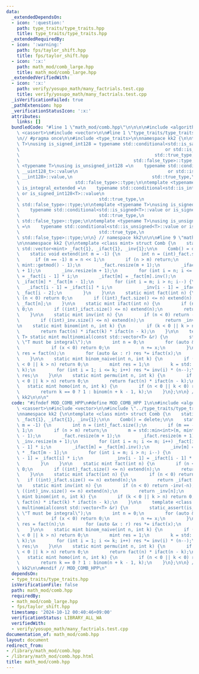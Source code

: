 ```yaml
---
data:
  _extendedDependsOn:
  - icon: ':question:'
    path: type_traits/type_traits.hpp
    title: type_traits/type_traits.hpp
  _extendedRequiredBy:
  - icon: ':warning:'
    path: fps/taylor_shift.hpp
    title: fps/taylor_shift.hpp
  - icon: ':x:'
    path: math_mod/comb_large.hpp
    title: math_mod/comb_large.hpp
  _extendedVerifiedWith:
  - icon: ':x:'
    path: verify/yosupo_math/many_factrials.test.cpp
    title: verify/yosupo_math/many_factrials.test.cpp
  _isVerificationFailed: true
  _pathExtension: hpp
  _verificationStatusIcon: ':x:'
  attributes:
    links: []
  bundledCode: "#line 1 \"math_mod/comb.hpp\"\n\n\n\n#include <algorithm>\n#include\
    \ <cassert>\n#include <vector>\n\n#line 1 \"type_traits/type_traits.hpp\"\n\n\n\
    \n// #pragma once\n\n#include <type_traits>\n\nnamespace kk2 {\n\ntemplate <typename\
    \ T>\nusing is_signed_int128 = typename std::conditional<std::is_same<T, __int128_t>::value\n\
    \                                                       or std::is_same<T, __int128>::value,\n\
    \                                                   std::true_type,\n        \
    \                                           std::false_type>::type;\n\ntemplate\
    \ <typename T>\nusing is_unsigned_int128 =\n    typename std::conditional<std::is_same<T,\
    \ __uint128_t>::value\n                                  or std::is_same<T, unsigned\
    \ __int128>::value,\n                              std::true_type,\n         \
    \                     std::false_type>::type;\n\ntemplate <typename T>\nusing\
    \ is_integral_extended =\n    typename std::conditional<std::is_integral<T>::value\
    \ or is_signed_int128<T>::value\n                                  or is_unsigned_int128<T>::value,\n\
    \                              std::true_type,\n                             \
    \ std::false_type>::type;\n\ntemplate <typename T>\nusing is_signed_extended =\n\
    \    typename std::conditional<std::is_signed<T>::value or is_signed_int128<T>::value,\n\
    \                              std::true_type,\n                             \
    \ std::false_type>::type;\n\ntemplate <typename T>\nusing is_unsigned_extended\
    \ =\n    typename std::conditional<std::is_unsigned<T>::value or is_unsigned_int128<T>::value,\n\
    \                              std::true_type,\n                             \
    \ std::false_type>::type;\n\n} // namespace kk2\n\n\n#line 9 \"math_mod/comb.hpp\"\
    \n\nnamespace kk2 {\n\ntemplate <class mint> struct Comb {\n    static inline\
    \ std::vector<mint> _fact{1}, _ifact{1}, _inv{1};\n\n    Comb() = delete;\n\n\
    \    static void extend(int m = -1) {\n        int n = (int)_fact.size();\n  \
    \      if (m == -1) m = n << 1;\n        if (n > m) return;\n        m = std::min<int>(m,\
    \ mint::getmod() - 1);\n        _fact.resize(m + 1);\n        _ifact.resize(m\
    \ + 1);\n        _inv.resize(m + 1);\n        for (int i = n; i <= m; i++) _fact[i]\
    \ = _fact[i - 1] * i;\n        _ifact[m] = _fact[m].inv();\n        _inv[m] =\
    \ _ifact[m] * _fact[m - 1];\n        for (int i = m; i > n; i--) {\n         \
    \   _ifact[i - 1] = _ifact[i] * i;\n            _inv[i - 1] = _ifact[i - 1] *\
    \ _fact[i - 2];\n        }\n    }\n\n    static mint fact(int n) {\n        if\
    \ (n < 0) return 0;\n        if ((int)_fact.size() <= n) extend(n);\n        return\
    \ _fact[n];\n    }\n\n    static mint ifact(int n) {\n        if (n < 0) return\
    \ 0;\n        if ((int)_ifact.size() <= n) extend(n);\n        return _ifact[n];\n\
    \    }\n\n    static mint inv(int n) {\n        if (n < 0) return -inv(-n);\n\
    \        if ((int)_inv.size() <= n) extend(n);\n        return _inv[n];\n    }\n\
    \n    static mint binom(int n, int k) {\n        if (k < 0 || k > n) return 0;\n\
    \        return fact(n) * ifact(k) * ifact(n - k);\n    }\n\n    template <class\
    \ T> static mint multinomial(const std::vector<T> &r) {\n        static_assert(is_integral_extended<T>::value,\
    \ \"T must be integral\");\n        int n = 0;\n        for (auto &x : r) {\n\
    \            if (x < 0) return 0;\n            n += x;\n        }\n        mint\
    \ res = fact(n);\n        for (auto &x : r) res *= ifact(x);\n        return res;\n\
    \    }\n\n    static mint binom_naive(int n, int k) {\n        if (n < 0 || k\
    \ < 0 || k > n) return 0;\n        mint res = 1;\n        k = std::min(k, n -\
    \ k);\n        for (int i = 1; i <= k; i++) res *= inv(i) * (n--);\n        return\
    \ res;\n    }\n\n    static mint permu(int n, int k) {\n        if (n < 0 || k\
    \ < 0 || k > n) return 0;\n        return fact(n) * ifact(n - k);\n    }\n\n \
    \   static mint homo(int n, int k) {\n        if (n < 0 || k < 0) return 0;\n\
    \        return k == 0 ? 1 : binom(n + k - 1, k);\n    }\n};\n\n} // namespace\
    \ kk2\n\n\n"
  code: "#ifndef MOD_COMB_HPP\n#define MOD_COMB_HPP 1\n\n#include <algorithm>\n#include\
    \ <cassert>\n#include <vector>\n\n#include \"../type_traits/type_traits.hpp\"\n\
    \nnamespace kk2 {\n\ntemplate <class mint> struct Comb {\n    static inline std::vector<mint>\
    \ _fact{1}, _ifact{1}, _inv{1};\n\n    Comb() = delete;\n\n    static void extend(int\
    \ m = -1) {\n        int n = (int)_fact.size();\n        if (m == -1) m = n <<\
    \ 1;\n        if (n > m) return;\n        m = std::min<int>(m, mint::getmod()\
    \ - 1);\n        _fact.resize(m + 1);\n        _ifact.resize(m + 1);\n       \
    \ _inv.resize(m + 1);\n        for (int i = n; i <= m; i++) _fact[i] = _fact[i\
    \ - 1] * i;\n        _ifact[m] = _fact[m].inv();\n        _inv[m] = _ifact[m]\
    \ * _fact[m - 1];\n        for (int i = m; i > n; i--) {\n            _ifact[i\
    \ - 1] = _ifact[i] * i;\n            _inv[i - 1] = _ifact[i - 1] * _fact[i - 2];\n\
    \        }\n    }\n\n    static mint fact(int n) {\n        if (n < 0) return\
    \ 0;\n        if ((int)_fact.size() <= n) extend(n);\n        return _fact[n];\n\
    \    }\n\n    static mint ifact(int n) {\n        if (n < 0) return 0;\n     \
    \   if ((int)_ifact.size() <= n) extend(n);\n        return _ifact[n];\n    }\n\
    \n    static mint inv(int n) {\n        if (n < 0) return -inv(-n);\n        if\
    \ ((int)_inv.size() <= n) extend(n);\n        return _inv[n];\n    }\n\n    static\
    \ mint binom(int n, int k) {\n        if (k < 0 || k > n) return 0;\n        return\
    \ fact(n) * ifact(k) * ifact(n - k);\n    }\n\n    template <class T> static mint\
    \ multinomial(const std::vector<T> &r) {\n        static_assert(is_integral_extended<T>::value,\
    \ \"T must be integral\");\n        int n = 0;\n        for (auto &x : r) {\n\
    \            if (x < 0) return 0;\n            n += x;\n        }\n        mint\
    \ res = fact(n);\n        for (auto &x : r) res *= ifact(x);\n        return res;\n\
    \    }\n\n    static mint binom_naive(int n, int k) {\n        if (n < 0 || k\
    \ < 0 || k > n) return 0;\n        mint res = 1;\n        k = std::min(k, n -\
    \ k);\n        for (int i = 1; i <= k; i++) res *= inv(i) * (n--);\n        return\
    \ res;\n    }\n\n    static mint permu(int n, int k) {\n        if (n < 0 || k\
    \ < 0 || k > n) return 0;\n        return fact(n) * ifact(n - k);\n    }\n\n \
    \   static mint homo(int n, int k) {\n        if (n < 0 || k < 0) return 0;\n\
    \        return k == 0 ? 1 : binom(n + k - 1, k);\n    }\n};\n\n} // namespace\
    \ kk2\n\n#endif // MOD_COMB_HPP\n"
  dependsOn:
  - type_traits/type_traits.hpp
  isVerificationFile: false
  path: math_mod/comb.hpp
  requiredBy:
  - math_mod/comb_large.hpp
  - fps/taylor_shift.hpp
  timestamp: '2024-10-12 00:40:46+09:00'
  verificationStatus: LIBRARY_ALL_WA
  verifiedWith:
  - verify/yosupo_math/many_factrials.test.cpp
documentation_of: math_mod/comb.hpp
layout: document
redirect_from:
- /library/math_mod/comb.hpp
- /library/math_mod/comb.hpp.html
title: math_mod/comb.hpp
---
```


